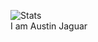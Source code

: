 ![Stats](https://github-readme-stats.vercel.app/api?username=austin0072009&show_icons=true&theme=ocean_dark)  
I am Austin Jaguar
